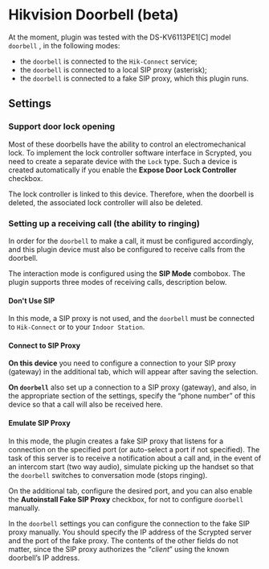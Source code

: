 # Hikvision Doorbell (beta)

At the moment, plugin was tested with the DS-KV6113PE1[C] model `doorbell` , in the following modes:

- the `doorbell` is connected to the `Hik-Connect` service;
- the `doorbell` is connected to a local SIP proxy (asterisk);
- the `doorbell` is connected to a fake SIP proxy, which this plugin runs.

## Settings

### Support door lock opening

Most of these doorbells have the ability to control an electromechanical lock. To implement the lock controller software interface in Scrypted, you need to create a separate device with the `Lock` type. Such a device is created automatically if you enable the **Expose Door Lock Controller** checkbox.

The lock controller is linked to this device. Therefore, when the doorbell is deleted, the associated lock controller will also be deleted.

### Setting up a receiving call (the ability to ringing)

In order for the `doorbell` to make a call, it must be configured accordingly, and this plugin device must also be configured to receive calls from the doorbell.

The interaction mode is configured using the **SIP Mode** combobox. The plugin supports three modes of receiving calls, description below.

#### Don't Use SIP

In this mode, a SIP proxy is not used, and the `doorbell` must be connected to `Hik-Connect` or to your `Indoor Station`.

#### Connect to SIP Proxy

**On this device** you need to configure a connection to your SIP proxy (gateway) in the additional tab, which will appear after saving the selection.

**On `doorbell`** also set up a connection to a SIP proxy (gateway), and also, in the appropriate section of the settings, specify the “phone number” of this device so that a call will also be received here.

#### Emulate SIP Proxy

In this mode, the plugin creates a fake SIP proxy that listens for a connection on the specified port (or auto-select a port if not specified). The task of this server is to receive a notification about a call and, in the event of an intercom start (two way audio), simulate picking up the handset so that the `doorbell` switches to conversation mode (stops ringing).

On the additional tab, configure the desired port, and you can also enable the **Autoinstall Fake SIP Proxy** checkbox, for not to configure `doorbell` manually.

In the `doorbell` settings you can configure the connection to the fake SIP proxy manually. You should specify the IP address of the Scrypted server and the port of the fake proxy. The contents of the other fields do not matter, since the SIP proxy authorizes the “*client*” using the known doorbell’s IP address.
